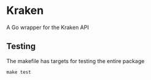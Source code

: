 # Kraken

A Go wrapper for the Kraken API

## Testing

The makefile has targets for testing the entire package

```
make test
```